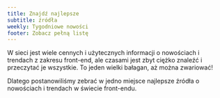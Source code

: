 ```yaml
---
title: Znajdź najlepsze
subtitle: źródła
weekly: Tygodniowe nowości
footer: Zobacz pełną listę
---
```


W sieci jest wiele cennych i użytecznych informacji o nowościach i trendach z zakresu front-end, ale czasami jest zbyt ciężko znaleźć i przeczytać je wszystkie. To jeden wielki bałagan, aż można zwariować!

Dlatego postanowiliśmy zebrać w jedno miejsce najlepsze źródła o nowościach i trendach w świecie front-endu.
